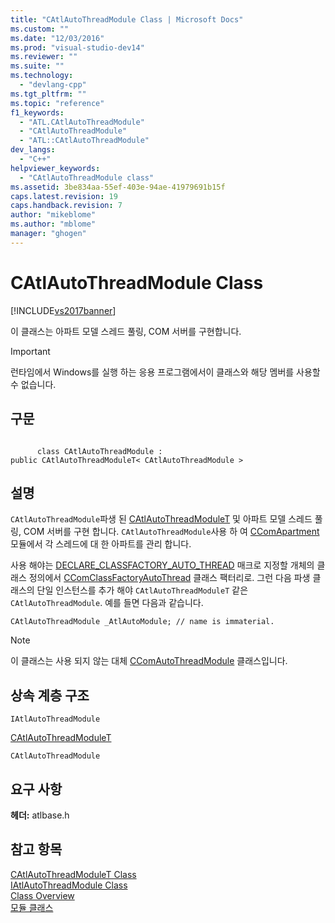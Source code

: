 ```yaml
---
title: "CAtlAutoThreadModule Class | Microsoft Docs"
ms.custom: ""
ms.date: "12/03/2016"
ms.prod: "visual-studio-dev14"
ms.reviewer: ""
ms.suite: ""
ms.technology: 
  - "devlang-cpp"
ms.tgt_pltfrm: ""
ms.topic: "reference"
f1_keywords: 
  - "ATL.CAtlAutoThreadModule"
  - "CAtlAutoThreadModule"
  - "ATL::CAtlAutoThreadModule"
dev_langs: 
  - "C++"
helpviewer_keywords: 
  - "CAtlAutoThreadModule class"
ms.assetid: 3be834aa-55ef-403e-94ae-41979691b15f
caps.latest.revision: 19
caps.handback.revision: 7
author: "mikeblome"
ms.author: "mblome"
manager: "ghogen"
---
```

# CAtlAutoThreadModule Class
[!INCLUDE[vs2017banner](../../assembler/inline/includes/vs2017banner.md)]

이 클래스는 아파트 모델 스레드 풀링, COM 서버를 구현합니다.  
  
> [!IMPORTANT]
>  런타임에서 Windows를 실행 하는 응용 프로그램에서이 클래스와 해당 멤버를 사용할 수 없습니다.  
  
## 구문  
  
```  
  
      class CAtlAutoThreadModule :  
public CAtlAutoThreadModuleT< CAtlAutoThreadModule >  
```  
  
## 설명  
 `CAtlAutoThreadModule`파생 된  [CAtlAutoThreadModuleT](../../atl/reference/catlautothreadmodulet-class.md) 및 아파트 모델 스레드 풀링, COM 서버를 구현 합니다.  `CAtlAutoThreadModule`사용 하 여  [CComApartment](../../atl/reference/ccomapartment-class.md) 모듈에서 각 스레드에 대 한 아파트를 관리 합니다.  
  
 사용 해야는  [DECLARE\_CLASSFACTORY\_AUTO\_THREAD](../Topic/DECLARE_CLASSFACTORY_AUTO_THREAD.md) 매크로 지정할 개체의 클래스 정의에서  [CComClassFactoryAutoThread](../../atl/reference/ccomclassfactoryautothread-class.md) 클래스 팩터리로.  그런 다음 파생 클래스의 단일 인스턴스를 추가 해야 `CAtlAutoThreadModuleT` 같은 `CAtlAutoThreadModule`.  예를 들면 다음과 같습니다.  
  
 `CAtlAutoThreadModule _AtlAutoModule; // name is immaterial.`  
  
> [!NOTE]
>  이 클래스는 사용 되지 않는 대체  [CComAutoThreadModule](../../atl/reference/ccomautothreadmodule-class.md) 클래스입니다.  
  
## 상속 계층 구조  
 `IAtlAutoThreadModule`  
  
 [CAtlAutoThreadModuleT](../../atl/reference/catlautothreadmodulet-class.md)  
  
 `CAtlAutoThreadModule`  
  
## 요구 사항  
 **헤더:** atlbase.h  
  
## 참고 항목  
 [CAtlAutoThreadModuleT Class](../../atl/reference/catlautothreadmodulet-class.md)   
 [IAtlAutoThreadModule Class](../../atl/reference/iatlautothreadmodule-class.md)   
 [Class Overview](../../atl/atl-class-overview.md)   
 [모듈 클래스](../../atl/atl-module-classes.md)